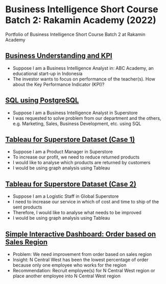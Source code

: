 # Business Intelligence Short Course Batch 2: Rakamin Academy (2022)
Portfolio of Business Intelligence Short Course Batch 2 at Rakamin Academy
## [Business Understanding and KPI](https://github.com/yohset95/BusinessIntelligence_Rakamin/blob/main/1.%20Yohanes_Business%20Understanding%20and%20KPI.pdf)</br>
* Suppose I am a Business Intelligence Analyst in: ABC Academy, an educational start-up in Indonesia
* The investor wants to focus on performance of the teacher(s). How about the Key Performance Indicator (KPI)?
 
## [SQL using PostgreSQL](https://github.com/yohset95/BusinessIntelligence_Rakamin/blob/main/2.%20Yohanes_%20SQL.pdf)</br> 
* Suppose I am a Business Intelligence Analyst in Superstore
* I was requested to solve problem from our department and the others, e.g. Marketing, Sales, Business Development, etc. using SQL

## [Tableau for Superstore Dataset (Case 1)](https://github.com/yohset95/BusinessIntelligence_Rakamin/blob/main/Yohanes%20Setiawan_Tableau_Case1.pdf)</br> 
* Suppose I am a Product Manager in Superstore
* To increase our profit, we need to reduce returned
products
* I would like to analyse which products are returned
by customers
* I would be using graph analysis using Tableau

## [Tableau for Superstore Dataset (Case 2)](https://github.com/yohset95/BusinessIntelligence_Rakamin/blob/main/Yohanes%20Setiawan_Tableau_Case2.pdf)</br>
* Suppose I am a Logistic Staff in Global Superstore
* I need to increase our service in which of cost and time to ship of the sent products
* Therefore, I would like to analyse what needs to be improved
* I would be using graph analysis using Tableau

## [Simple Interactive Dashboard: Order based on Sales Region](https://public.tableau.com/app/profile/yohanes.setiawan/viz/Case_Study_Dashboard/Dashboard1?publish=yes)</br>
* Problem: We need improvement from order based on sales region
* Insight: N Central West has been the lowest percentage of order because only one employee who works for the region
* Recommendation: Recruit employee(s) for N Central West region or place another employee into N Central West region